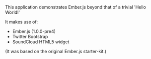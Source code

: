 This application demonstrates Ember.js beyond that of a trivial 'Hello World!'

It makes use of:
* Ember.js (1.0.0-pre4)
* Twitter Bootstrap 
* SoundCloud HTML5 widget
 
(It was based on the original Ember.js starter-kit.) 
